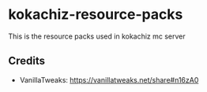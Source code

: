 # kokachiz-resource-packs
This is the resource packs used in kokachiz mc server

## Credits
- VanillaTweaks: https://vanillatweaks.net/share#n16zA0

